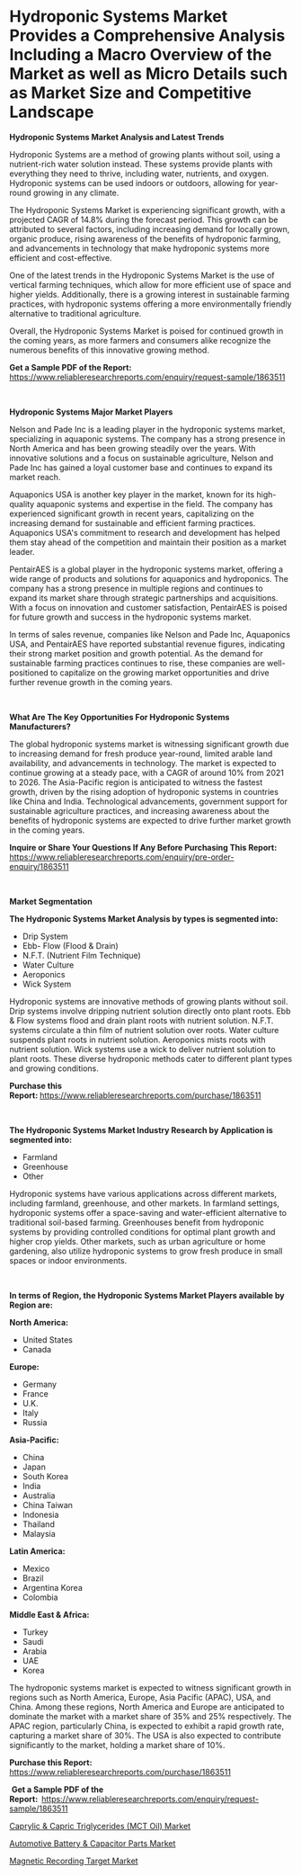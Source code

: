 <p><h1>Hydroponic Systems Market Provides a Comprehensive Analysis Including a Macro Overview of the Market as well as Micro Details such as Market Size and Competitive Landscape</h1></p><p><strong>Hydroponic Systems Market Analysis and Latest Trends</strong></p>
<p><p>Hydroponic Systems are a method of growing plants without soil, using a nutrient-rich water solution instead. These systems provide plants with everything they need to thrive, including water, nutrients, and oxygen. Hydroponic systems can be used indoors or outdoors, allowing for year-round growing in any climate.</p><p>The Hydroponic Systems Market is experiencing significant growth, with a projected CAGR of 14.8% during the forecast period. This growth can be attributed to several factors, including increasing demand for locally grown, organic produce, rising awareness of the benefits of hydroponic farming, and advancements in technology that make hydroponic systems more efficient and cost-effective.</p><p>One of the latest trends in the Hydroponic Systems Market is the use of vertical farming techniques, which allow for more efficient use of space and higher yields. Additionally, there is a growing interest in sustainable farming practices, with hydroponic systems offering a more environmentally friendly alternative to traditional agriculture.</p><p>Overall, the Hydroponic Systems Market is poised for continued growth in the coming years, as more farmers and consumers alike recognize the numerous benefits of this innovative growing method.</p></p>
<p><strong>Get a Sample PDF of the Report:&nbsp;</strong> <a href="https://www.reliableresearchreports.com/enquiry/request-sample/1863511">https://www.reliableresearchreports.com/enquiry/request-sample/1863511</a></p>
<p>&nbsp;</p>
<p><strong>Hydroponic Systems Major Market Players</strong></p>
<p><p>Nelson and Pade Inc is a leading player in the hydroponic systems market, specializing in aquaponic systems. The company has a strong presence in North America and has been growing steadily over the years. With innovative solutions and a focus on sustainable agriculture, Nelson and Pade Inc has gained a loyal customer base and continues to expand its market reach.</p><p>Aquaponics USA is another key player in the market, known for its high-quality aquaponic systems and expertise in the field. The company has experienced significant growth in recent years, capitalizing on the increasing demand for sustainable and efficient farming practices. Aquaponics USA's commitment to research and development has helped them stay ahead of the competition and maintain their position as a market leader.</p><p>PentairAES is a global player in the hydroponic systems market, offering a wide range of products and solutions for aquaponics and hydroponics. The company has a strong presence in multiple regions and continues to expand its market share through strategic partnerships and acquisitions. With a focus on innovation and customer satisfaction, PentairAES is poised for future growth and success in the hydroponic systems market.</p><p>In terms of sales revenue, companies like Nelson and Pade Inc, Aquaponics USA, and PentairAES have reported substantial revenue figures, indicating their strong market position and growth potential. As the demand for sustainable farming practices continues to rise, these companies are well-positioned to capitalize on the growing market opportunities and drive further revenue growth in the coming years.</p></p>
<p>&nbsp;</p>
<p><strong>What Are The Key Opportunities For Hydroponic Systems Manufacturers?</strong></p>
<p><p>The global hydroponic systems market is witnessing significant growth due to increasing demand for fresh produce year-round, limited arable land availability, and advancements in technology. The market is expected to continue growing at a steady pace, with a CAGR of around 10% from 2021 to 2026. The Asia-Pacific region is anticipated to witness the fastest growth, driven by the rising adoption of hydroponic systems in countries like China and India. Technological advancements, government support for sustainable agriculture practices, and increasing awareness about the benefits of hydroponic systems are expected to drive further market growth in the coming years.</p></p>
<p><strong>Inquire or Share Your Questions If Any Before Purchasing This Report:</strong> <a href="https://www.reliableresearchreports.com/enquiry/pre-order-enquiry/1863511">https://www.reliableresearchreports.com/enquiry/pre-order-enquiry/1863511</a></p>
<p>&nbsp;</p>
<p><strong>Market Segmentation</strong></p>
<p><strong>The Hydroponic Systems Market Analysis by types is segmented into:</strong></p>
<p><ul><li>Drip System</li><li>Ebb- Flow (Flood & Drain)</li><li>N.F.T. (Nutrient Film Technique)</li><li>Water Culture</li><li>Aeroponics</li><li>Wick System</li></ul></p>
<p><p>Hydroponic systems are innovative methods of growing plants without soil. Drip systems involve dripping nutrient solution directly onto plant roots. Ebb & Flow systems flood and drain plant roots with nutrient solution. N.F.T. systems circulate a thin film of nutrient solution over roots. Water culture suspends plant roots in nutrient solution. Aeroponics mists roots with nutrient solution. Wick systems use a wick to deliver nutrient solution to plant roots. These diverse hydroponic methods cater to different plant types and growing conditions.</p></p>
<p><strong>Purchase this Report:&nbsp;</strong><a href="https://www.reliableresearchreports.com/purchase/1863511">https://www.reliableresearchreports.com/purchase/1863511</a></p>
<p>&nbsp;</p>
<p><strong>The Hydroponic Systems Market Industry Research by Application is segmented into:</strong></p>
<p><ul><li>Farmland</li><li>Greenhouse</li><li>Other</li></ul></p>
<p><p>Hydroponic systems have various applications across different markets, including farmland, greenhouse, and other markets. In farmland settings, hydroponic systems offer a space-saving and water-efficient alternative to traditional soil-based farming. Greenhouses benefit from hydroponic systems by providing controlled conditions for optimal plant growth and higher crop yields. Other markets, such as urban agriculture or home gardening, also utilize hydroponic systems to grow fresh produce in small spaces or indoor environments.</p></p>
<p>&nbsp;</p>
<p><strong>In terms of Region, the Hydroponic Systems Market Players available by Region are:</strong></p>
<p>
    <p> <strong> North America: </strong>
        <ul>
            <li>United States</li>
            <li>Canada</li>
        </ul>
        </p> 
    <p> <strong> Europe: </strong>
        <ul>
            <li>Germany</li>
            <li>France</li>
            <li>U.K.</li>
            <li>Italy</li>
            <li>Russia</li>
        </ul>
        </p> 
    <p> <strong> Asia-Pacific: </strong>
        <ul>
            <li>China</li>
            <li>Japan</li>
            <li>South Korea</li>
            <li>India</li>
            <li>Australia</li>
            <li>China Taiwan</li>
            <li>Indonesia</li>
            <li>Thailand</li>
            <li>Malaysia</li>
        </ul>
        </p> 
    <p> <strong> Latin America: </strong>
        <ul>
            <li>Mexico</li>
            <li>Brazil</li>
            <li>Argentina Korea</li>
            <li>Colombia</li>
        </ul>
        </p> 
    <p> <strong> Middle East & Africa: </strong>
        <ul>
            <li>Turkey</li>
            <li>Saudi</li>
            <li>Arabia</li>
            <li>UAE</li>
            <li>Korea</li>
        </ul>
    </p>
    </p>
<p><p>The hydroponic systems market is expected to witness significant growth in regions such as North America, Europe, Asia Pacific (APAC), USA, and China. Among these regions, North America and Europe are anticipated to dominate the market with a market share of 35% and 25% respectively. The APAC region, particularly China, is expected to exhibit a rapid growth rate, capturing a market share of 30%. The USA is also expected to contribute significantly to the market, holding a market share of 10%.</p></p>
<p><strong>Purchase this Report: </strong><a href="https://www.reliableresearchreports.com/purchase/1863511">https://www.reliableresearchreports.com/purchase/1863511</a></p>
<p>&nbsp;<strong>Get a Sample PDF of the Report:&nbsp;&nbsp;</strong><a href="https://www.reliableresearchreports.com/enquiry/request-sample/1863511">https://www.reliableresearchreports.com/enquiry/request-sample/1863511</a></p>
<p><strong></strong></p>
<p><p><a href="https://view.publitas.com/reportprime-1/caprylic-capric-triglycerides-mct-oil-market-share-market-new-trends-analysis-report-by-type-by-application-by-end-use-by-region-and-segment-forecasts-2024-2031/">Caprylic & Capric Triglycerides (MCT Oil) Market</a></p><p><a href="https://view.publitas.com/reportprime-1/automotive-battery-capacitor-parts-market-a-comprehensive-report-of-its-market-share-growth-trends-2024-2031/">Automotive Battery & Capacitor Parts Market</a></p><p><a href="https://view.publitas.com/reportprime-1/magnetic-recording-target-market-research-report-provides-thorough-industry-overview-which-offers-an-in-depth-analysis-of-product-trends-and-new-market-divisions/">Magnetic Recording Target Market</a></p></p>